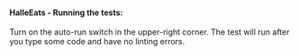 #### HalleEats - Running the tests:
Turn on the auto-run switch in the upper-right corner. The test will run after you type some code and have no linting errors.
